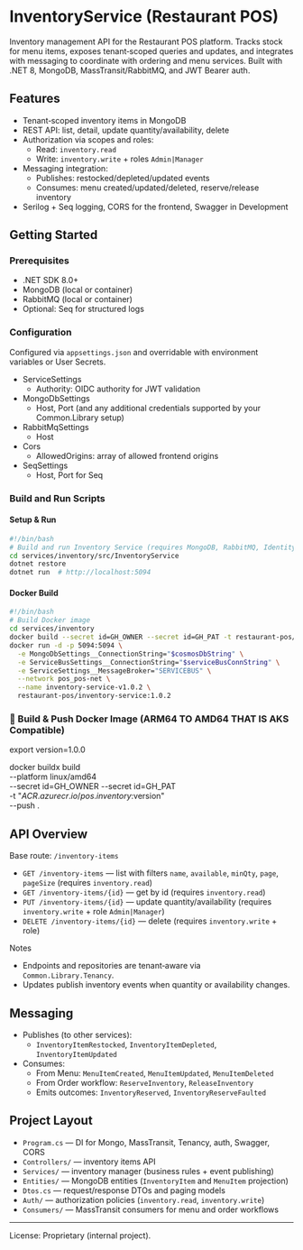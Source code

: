 # InventoryService (Restaurant POS)

Inventory management API for the Restaurant POS platform. Tracks stock for menu items, exposes tenant‑scoped queries and updates, and integrates with messaging to coordinate with ordering and menu services. Built with .NET 8, MongoDB, MassTransit/RabbitMQ, and JWT Bearer auth.

## Features
- Tenant‑scoped inventory items in MongoDB
- REST API: list, detail, update quantity/availability, delete
- Authorization via scopes and roles:
  - Read: `inventory.read`
  - Write: `inventory.write` + roles `Admin|Manager`
- Messaging integration:
  - Publishes: restocked/depleted/updated events
  - Consumes: menu created/updated/deleted, reserve/release inventory
- Serilog + Seq logging, CORS for the frontend, Swagger in Development

## Getting Started

### Prerequisites
- .NET SDK 8.0+
- MongoDB (local or container)
- RabbitMQ (local or container)
- Optional: Seq for structured logs

### Configuration
Configured via `appsettings.json` and overridable with environment variables or User Secrets.

- ServiceSettings
  - Authority: OIDC authority for JWT validation
- MongoDbSettings
  - Host, Port (and any additional credentials supported by your Common.Library setup)
- RabbitMqSettings
  - Host 
- Cors
  - AllowedOrigins: array of allowed frontend origins
- SeqSettings
  - Host, Port for Seq

### Build and Run Scripts

#### Setup & Run
```bash
#!/bin/bash
# Build and run Inventory Service (requires MongoDB, RabbitMQ, Identity Service)
cd services/inventory/src/InventoryService
dotnet restore
dotnet run  # http://localhost:5094
```

#### Docker Build
```bash
#!/bin/bash
# Build Docker image
cd services/inventory
docker build --secret id=GH_OWNER --secret id=GH_PAT -t restaurant-pos/inventory-service:1.0.2 .
docker run -d -p 5094:5094 \
  -e MongoDbSettings__ConnectionString="$cosmosDbString" \
  -e ServiceBusSettings__ConnectionString="$serviceBusConnString" \
  -e ServiceSettings__MessageBroker="SERVICEBUS" \
  --network pos_pos-net \
  --name inventory-service-v1.0.2 \
  restaurant-pos/inventory-service:1.0.2
```

### 🐳 Build & Push Docker Image (ARM64 TO AMD64 THAT IS AKS Compatible)
export version=1.0.0

docker buildx build \
  --platform linux/amd64 \
  --secret id=GH_OWNER --secret id=GH_PAT \
  -t "$ACR.azurecr.io/pos.inventory:$version" \
  --push .  




## API Overview

Base route: `/inventory-items`

- `GET /inventory-items` — list with filters `name`, `available`, `minQty`, `page`, `pageSize` (requires `inventory.read`)
- `GET /inventory-items/{id}` — get by id (requires `inventory.read`)
- `PUT /inventory-items/{id}` — update quantity/availability (requires `inventory.write` + role `Admin|Manager`)
- `DELETE /inventory-items/{id}` — delete (requires `inventory.write` + role)

Notes
- Endpoints and repositories are tenant‑aware via `Common.Library.Tenancy`.
- Updates publish inventory events when quantity or availability changes.

## Messaging

- Publishes (to other services):
  - `InventoryItemRestocked`, `InventoryItemDepleted`, `InventoryItemUpdated`
- Consumes:
  - From Menu: `MenuItemCreated`, `MenuItemUpdated`, `MenuItemDeleted`
  - From Order workflow: `ReserveInventory`, `ReleaseInventory`
  - Emits outcomes: `InventoryReserved`, `InventoryReserveFaulted`

## Project Layout
- `Program.cs` — DI for Mongo, MassTransit, Tenancy, auth, Swagger, CORS
- `Controllers/` — inventory items API
- `Services/` — inventory manager (business rules + event publishing)
- `Entities/` — MongoDB entities (`InventoryItem` and `MenuItem` projection)
- `Dtos.cs` — request/response DTOs and paging models
- `Auth/` — authorization policies (`inventory.read`, `inventory.write`)
- `Consumers/` — MassTransit consumers for menu and order workflows




---

License: Proprietary (internal project).

